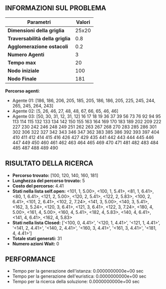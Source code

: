 ## INFORMAZIONI SUL PROBLEMA
| **Parametri** | Valori |
| --- | --- |
| **Dimensioni della griglia** | 25x20 |
| **Traversabilità della griglia** | 0.8 |
| **Agglomerazione ostacoli** | 0.2 |
| **Numero Agenti** | 3 |
| **Tempo max** | 20 |
| **Nodo iniziale** | 100 |
| **Nodo Finale** | 181 |

 **Percorso agenti**:
- Agente 01: [186, 186, 206, 205, 185, 205, 186, 186, 205, 225, 245, 244, 265, 245, 264, 243]
- Agente 02: [5, 26, 46, 27, 48, 48, 67, 66, 65, 46, 46]
- Agente 03: [50, 30, 31, 12, 31, 12]
16 17 18 19 36 37 39 56 73 76 92 94 95 113 114 115 132 133 134 142 150 155 163 164 169 170 183 189 202 209 222 227 230 242 246 248 249 251 262 263 267 268 270 283 285 286 301 302 306 322 327 342 343 346 347 362 383 385 386 392 393 397 404 410 411 412 414 415 416 426 427 429 435 441 442 443 444 445 446 447 449 450 460 461 462 463 464 465 469 470 471 481 482 483 484 485 487 488 489 490 
<!-- ************************** -->
## RISULTATO DELLA RICERCA
  * **Percorso trovato:** [100, 120, 140, 160, 181]
  * **Lunghezza del percorso trovato:** 5
  * **Costo del percorso:**  4.41
  * **Stati nella lista self.open:** <101, 1,  5.00>, <100, 1,  5.41>, <81, 1,  6.41>, <80, 1,  6.41>, <121, 2,  5.00>, <120, 2,  5.41>, <122, 2,  5.83>, <100, 2,  6.41>, <101, 2,  6.41>, <102, 2,  7.24>, <141, 3,  5.00>, <140, 3,  5.41>, <162, 3,  5.24>, <120, 3,  6.41>, <121, 3,  6.41>, <122, 3,  7.24>, <180, 4,  5.00>, <161, 4,  5.00>, <160, 4,  5.41>, <182, 4,  5.83>, <140, 4,  6.41>, <141, 4,  6.41>, <162, 4,  5.83>
  * **Stati nella lista Closed:** ['<100, 0, 4.41>', '<120, 1, 4.41>', '<121, 1, 4.41>', '<141, 2, 4.41>', '<140, 2, 4.41>', '<160, 3, 4.41>', '<161, 3, 4.41>', '<181, 4, 4.41>']
  * **Totale stati generati:** 31
  * **Numero azioni Wait:** 0

<!-- ************************** -->
## PERFORMANCE
* Tempo per la generazione dell'istanza: 0.0000000000e+00 sec
* Tempo per la generazione dell'euristica: 0.0000000000e+00 sec
* Tempo per la ricerca della soluzione: 0.0000000000e+00 sec
